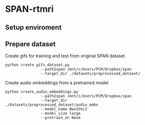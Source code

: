 # SPAN-rtmri

## Setup enviroment

## Prepare dataset
Create gifs for training and test from original SPAN dataset
```
python create_gifs_dataset.py
                --path2span /mnt/c/Users/PCM/Dropbox/span
                --target_dir ./datasets/preprocessed_dataset/
```
Create audio embeddings from a pretrained model
```
python create_audio_embeddings.py
                --path2span /mnt/c/Users/PCM/Dropbox/span
                --target_dir ./datasets/preprocessed_dataset/audio_embs
                --model_name Wav2Vec2
                --model_size large
                --pretrain_on None
```